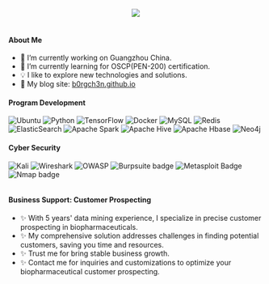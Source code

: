 <br/> 
<div align="center">
  <img src="https://readme-typing-svg.herokuapp.com/?font=Courgette&color=D36387&size=26&center=true&width=660&lines=Hi+there!+This+is+b0rgch3n%2C+good+to+see+you!+%F0%9F%91%8B;I'm+a+Python+developer+interested+in+cyber+security." align="center" />
</div>
<br/> 


#### About Me
- 🔭 I’m currently working on Guangzhou China.
- 🌱 I’m currently learning for OSCP(PEN-200) certification.
- 💡 I like to explore new technologies and solutions.
- 📝 My blog site: [b0rgch3n.github.io](https://b0rgch3n.github.io/)


#### Program Development
![Ubuntu](https://img.shields.io/badge/Ubuntu-E95420?style=for-the-badge&logo=ubuntu&logoColor=white) ![Python](https://img.shields.io/badge/python-3670A0?style=for-the-badge&logo=python&logoColor=ffdd54) ![TensorFlow](https://img.shields.io/static/v1?style=for-the-badge&message=TensorFlow&color=FF6F00&logo=TensorFlow&logoColor=FFFFFF&label=) ![Docker](https://img.shields.io/badge/docker-%230db7ed.svg?style=for-the-badge&logo=docker&logoColor=white) ![MySQL](https://img.shields.io/badge/MySQL-00000F?style=for-the-badge&logo=mysql&logoColor=white) ![Redis](https://img.shields.io/badge/redis-%23DD0031.svg?style=for-the-badge&logo=redis&logoColor=white) ![ElasticSearch](https://img.shields.io/badge/-ElasticSearch-005571?style=for-the-badge&logo=elasticsearch) ![Apache Spark](https://img.shields.io/static/v1?style=for-the-badge&message=Apache+Spark&color=E25A1C&logo=Apache+Spark&logoColor=FFFFFF&label=) ![Apache Hive](https://img.shields.io/static/v1?style=for-the-badge&message=Apache+Hive&color=222222&logo=Apache+Hive&logoColor=FDEE21&label=) ![Apache Hbase](https://img.shields.io/static/v1?style=for-the-badge&message=Apache+Hbase&color=ba150c&logoColor=&label=&logo=) ![Neo4j](https://img.shields.io/static/v1?style=for-the-badge&message=Neo4j&color=008CC1&logo=Neo4j&logoColor=FFFFFF&label=)


#### Cyber Security
![Kali](https://img.shields.io/badge/Kali-268BEE?style=for-the-badge&logo=kalilinux&logoColor=white) ![Wireshark](https://img.shields.io/static/v1?style=for-the-badge&message=Wireshark&color=1679A7&logo=Wireshark&logoColor=FFFFFF&label=) ![OWASP](https://img.shields.io/static/v1?style=for-the-badge&message=OWASP&color=000000&logo=OWASP&logoColor=FFFFFF&label=) ![Burpsuite badge](https://img.shields.io/badge/burp_suite-FF4500?style=for-the-badge)
![Metasploit Badge](https://img.shields.io/badge/Metasploit-007396?style=for-the-badge)
![Nmap badge](https://img.shields.io/badge/nmap-4F0599?style=for-the-badge)

<!-- 
<img src="https://www.hackthebox.eu/badge/image/471185"></img>
<img src="https://tryhackme-badges.s3.amazonaws.com/b0rgch3n.png">
 -->
 
<!-- 
#### Github Stats
<img src="https://github-readme-stats.vercel.app/api?username=b0rgch3n&show_icons=true&theme=dracula&count_private=true&hide_border=true"/>
 -->

 
<!-- Profile views -->
<img src="https://komarev.com/ghpvc/?username=b0rgch3n&color=D36387&style=flat-square" width="0" height="0"/> 



#### Business Support: Customer Prospecting  

- ✨ With 5 years' data mining experience, I specialize in precise customer prospecting in biopharmaceuticals.   
- ✨ My comprehensive solution addresses challenges in finding potential customers, saving you time and resources.   
- ✨ Trust me for bring stable business growth.   
- ✨ Contact me for inquiries and customizations to optimize your biopharmaceutical customer prospecting.  
